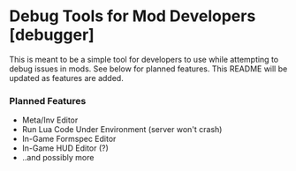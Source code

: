 Debug Tools for Mod Developers [debugger]
=========================================

This is meant to be a simple tool for developers to use while attempting to debug issues in mods. See below for planned features. This README will be updated as features are added.

### Planned Features
* Meta/Inv Editor
* Run Lua Code Under Environment (server won't crash)
* In-Game Formspec Editor
* In-Game HUD Editor (?)
* ..and possibly more